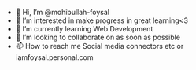 - 👋 Hi, I’m @mohibullah-foysal
- 👀 I’m interested in make progress in great learning<3
- 🌱 I’m currently learning Web Development
- 💞️ I’m looking to collaborate on as soon as possible
- 📫 How to reach me Social media connectors etc or iamfoysal.personal.com

<!---
mohibullah-foysal/mohibullah-foysal is a ✨ special ✨ repository because its `README.md` (this file) appears on your GitHub profile.
You can click the Preview link to take a look at your changes.
--->

